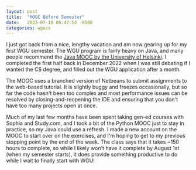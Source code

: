```yaml
---
layout: post
title:  "MOOC Before Semester"
date:   2023-07-10 06:47:54 -0500
categories: wgucs
---
```


I just got back from a nice, lengthy vacation and am now gearing up for my first WGU semester.
The WGU program is fairly heavy on Java, and many people recommend the [Java MOOC by the 
University of Helsinki](https://java-programming.mooc.fi/). I completed the first half back in December 
2022 when I was still debating if I wanted the CS degree, and filled out the WGU application
after a month.

The MOOC uses a branched version of Netbeans to submit assignments to the web-based tutorial.
It is slightly buggy and freezes occasionally, but so far the code hasn't been too complex and
most performance issues can be resolved by closing-and-reopening the IDE and ensuring that you
don't have too many projects open at once.

Much of my last few months have been spent taking gen-ed courses with Sophia and Study.com, and
I took a bit of the Python MOOC just to stay in practice, so my Java could use a refresh. I made
a new account on the MOOC to start over on the exercises, and I'm hoping to get to my previous 
stopping point by the end of the week. The class says that it takes ~150 hours to complete, so
while I likely won't have it complete by August 1st (when my semester starts), it does provide
something productive to do while I wait to finally start with WGU!